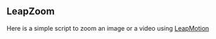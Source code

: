 ## LeapZoom

Here is a simple script to zoom an image or a video using [LeapMotion](https://www.leapmotion.com/)
